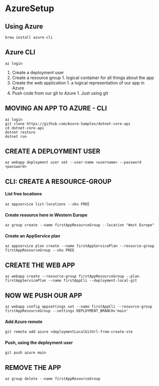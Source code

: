 # AzureSetup

## Using Azure

```
brew install azure-cli
```

## Azure CLI

```
az login
```
<ol>
  <li>Create a deployment user</li>
  <li>Create a resource group
        1. logical container for all things about the app</li>
  <li>Create the web application
        1. a logical representation of our app in Azure</li>
  <li>Push code from our git to Azure
        1. Just using git</li>
</ol>

## MOVING AN APP TO AZURE - CLI

```
az login
git clone https://github.com/Azure-Samples/dotnet-core-api
cd dotnet-core-api
dotnet restore
dotnet run
```

## CREATE A DEPLOYMENT USER
```
az webapp deployment user set --user-name <username> --password <password>
```

## CLI: CREATE A RESOURCE-GROUP

<h4> List free locations</h4>

```
az appservice list-locations --sku FREE
  ```

<h4> Create resource here in Western Europe</h4>

```
az group create --name firstAppResourceGroup --location "West Europe"
  ```

<h4> Create an AppService plan</h4>

```
az appservice plan create --name firstAppServicePlan --resource-group firstAppResourceGroup --sku FREE
  ```

## CREATE THE WEB APP

```
az webapp create --resource-group firstAppResourceGroup --plan firstAppServicePlan --name firstAppCli --deployment-local-git
  ```

## NOW WE PUSH OUR APP


```
az webapp config appsettings set --name firstAppCli --resource-group firstAppResourceGroup --settings DEPLOYMENT_BRANCH='main'
  ```

<h4> Add Azure remote</h4>

```
git remote add azure <deploymentLocalGitUrl-from-create-ste
   ```

<h4> Push, using the deployment user</h4>

```
git push azure main
```

## REMOVE THE APP

```
az group delete --name firstAppResourceGroup
  ```



